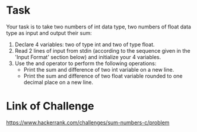 # Task

Your task is to take two numbers of int data type, two numbers of float data type as input and output their sum:

1. Declare 4 variables: two of type int and two of type float.
2. Read 2 lines of input from stdin (according to the sequence given in the 'Input Format' section below) and initialize your 4 variables.
3. Use the  and  operator to perform the following operations:
   - Print the sum and difference of two int variable on a new line.
   - Print the sum and difference of two float variable rounded to one decimal place on a new line.

# Link of Challenge

https://www.hackerrank.com/challenges/sum-numbers-c/problem